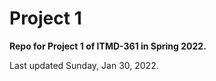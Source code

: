# Project 1

**Repo for Project 1 of ITMD-361 in Spring 2022.** 

Last updated Sunday, Jan 30, 2022.
